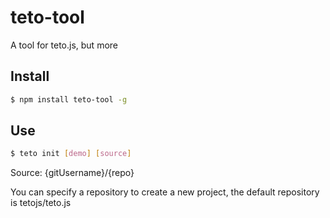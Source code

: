 # teto-tool
A tool for teto.js, but more

## Install
```bash
$ npm install teto-tool -g
```

## Use

```bash
$ teto init [demo] [source]
```
Source: {gitUsername}/{repo}

You can specify a repository to create a new project, the default repository is tetojs/teto.js
